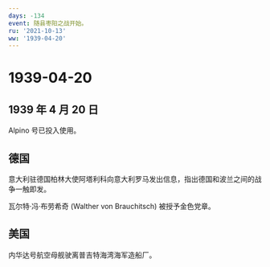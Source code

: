 ```yaml
---
days: -134
event: 随县枣阳之战开始。
ru: '2021-10-13'
ww: '1939-04-20'
---
```


# 1939-04-20

## 1939 年 4 月 20 日

Alpino 号已投入使用。

## 德国

意大利驻德国柏林大使阿塔利科向意大利罗马发出信息，指出德国和波兰之间的战争一触即发。

瓦尔特·冯·布劳希奇 (Walther von Brauchitsch) 被授予金色党章。

## 美国

内华达号航空母舰驶离普吉特海湾海军造船厂。